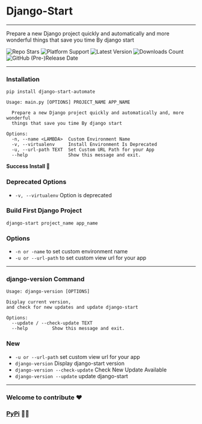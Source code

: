 # Django-Start

---
Prepare a new Django project quickly and automatically and more wonderful things that save you time By django start

![Repo Stars](https://img.shields.io/github/stars/islam-kamel/django-start?style=social) ![Platform Support](https://img.shields.io/badge/platform-Windows%20%7C%20Linux%20%7C%20MacOs-green) ![Latest Version](https://img.shields.io/badge/Latest%20Version-1.0.4--beta-green) ![Downloads Count](https://img.shields.io/github/downloads/islam-kamel/django-start/total) ![GitHub (Pre-)Release Date](https://img.shields.io/github/release-date-pre/islam-kamel/django-start)

---

### Installation

````shell
pip install django-start-automate
````

````shell
Usage: main.py [OPTIONS] PROJECT_NAME APP_NAME

  Prepare a new Django project quickly and automatically and, more wonderful
  things that save you time By django start

Options:
  -n, --name <LAMBDA>  Custom Environment Name
  -v, --virtualenv     Install Environment Is Deprecated
  -u, --url-path TEXT  Set Custom URL Path for your App
  --help               Show this message and exit.

````
**Success Install 🎊**

### Deprecated Options
- `-v, --virtualenv` Option is deprecated

### Build First Django Project
```shell
django-start project_name app_name
```

### Options
- `-n or -name` to set custom environment name
- `-u or --url-path` to set custom view url for your app

---
### django-version Command

```shell
Usage: django-version [OPTIONS]

Display current version,
and check for new updates and update django-start

Options:
  --update / --check-update TEXT
  --help         Show this message and exit.
```

### New
- `-u or --url-path` set custom view url for your app
- `django-version`  Display django-start version
- `django-version --check-update`  Check New Update Available
- `django-version --update`  update django-start

---
### Welcome to contribute ❤
### [PyPi](https://pypi.org/project/django-start-automate/) 🧑‍💻
